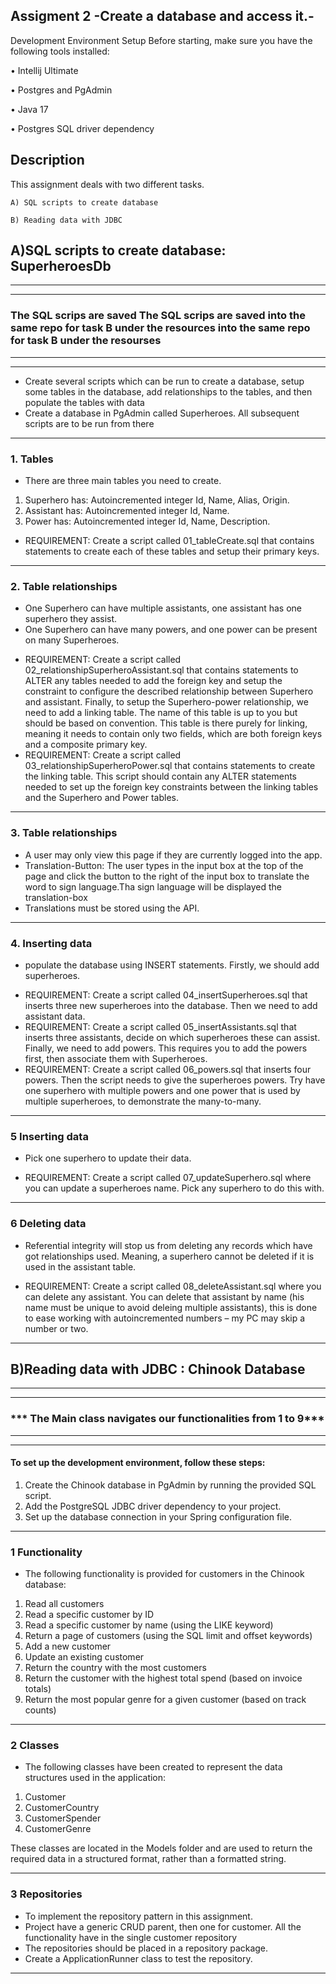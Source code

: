 ## Assigment 2 -Create a database and access it.-

Development Environment Setup
Before starting, make sure you have the following tools installed:



 • Intellij Ultimate

 • Postgres and PgAdmin

 • Java 17

 • Postgres SQL driver dependency

## Description

This assignment deals with two different tasks.
```
A) SQL scripts to create database
  
B) Reading data with JDBC

```

## A)SQL scripts to create database: SuperheroesDb
***
***
###  The SQL scrips are saved The SQL scrips are saved  into the same repo for task B under the resources into the same repo for task B under the resourses
***
***

-  Create several scripts which can be run to create a database, setup some tables in the database, add
   relationships to the tables, and then populate the tables with data
-   Create a database in PgAdmin called Superheroes. All subsequent scripts are to be run from there
***
### 1. Tables
- There are three main tables you need to create.
1. Superhero has: Autoincremented integer Id, Name, Alias, Origin.
2. Assistant has: Autoincremented integer Id, Name.
3. Power has: Autoincremented integer Id, Name, Description.

* REQUIREMENT: Create a script called 01_tableCreate.sql that contains statements to create each of these tables and
setup their primary keys.



***
### 2. Table relationships
- One Superhero can have multiple assistants, one assistant has one superhero they assist.
- One Superhero can have many powers, and one power can be present on many Superheroes.

* REQUIREMENT: Create a script called 02_relationshipSuperheroAssistant.sql that contains statements to ALTER any
  tables needed to add the foreign key and setup the constraint to configure the described relationship between
  Superhero and assistant.
  Finally, to setup the Superhero-power relationship, we need to add a linking table. The name of this table is up to you
  but should be based on convention. This table is there purely for linking, meaning it needs to contain only two fields,
  which are both foreign keys and a composite primary key.
* REQUIREMENT: Create a script called 03_relationshipSuperheroPower.sql that contains statements to create the linking
  table. This script should contain any ALTER statements needed to set up the foreign key constraints between the linking
  tables and the Superhero and Power tables.




***


### 3. Table relationships

- A user may only view this page if they are currently logged into the app. 
- Translation-Button: The user types in the input box at the top of the page and click the button to the right of the input box to translate the word to sign language.Tha sign language will be displayed the translation-box 
- Translations must be stored using the API.

***
### 4.  Inserting data
- populate the database using INSERT statements. Firstly, we should add superheroes.
*  REQUIREMENT: Create a script called 04_insertSuperheroes.sql that inserts three new superheroes into the database.
  Then we need to add assistant data.
*  REQUIREMENT: Create a script called 05_insertAssistants.sql that inserts three assistants, decide on which superheroes
  these can assist.
  Finally, we need to add powers. This requires you to add the powers first, then associate them with Superheroes.
*  REQUIREMENT: Create a script called 06_powers.sql that inserts four powers. Then the script needs to give the
  superheroes powers. Try have one superhero with multiple powers and one power that is used by multiple superheroes,
  to demonstrate the many-to-many.


***
### 5  Inserting data
- Pick one superhero to update their data.

- REQUIREMENT: Create a script called 07_updateSuperhero.sql where you can update a superheroes name. Pick any
superhero to do this with.


***

### 6  Deleting data

- Referential integrity will stop us from deleting any records which have got relationships used. Meaning, a superhero
  cannot be deleted if it is used in the assistant table.
* REQUIREMENT: Create a script called 08_deleteAssistant.sql where you can delete any assistant. You can delete that
  assistant by name (his name must be unique to avoid deleing multiple assistants), this is done to ease working with
  autoincremented numbers – my PC may skip a number or two.

***

## B)Reading data with JDBC : Chinook Database
***
***
### *** The Main class navigates our functionalities from 1 to 9***
***
***

#### To set up the development environment, follow these steps:
1) Create the Chinook database in PgAdmin by running the provided SQL script.
2) Add the PostgreSQL JDBC driver dependency to your project.
3) Set up the database connection in your Spring configuration file.

***
### 1 Functionality
- The following functionality is provided for customers in the Chinook database:
1) Read all customers
2) Read a specific customer by ID
3) Read a specific customer by name (using the LIKE keyword)
4) Return a page of customers (using the SQL limit and offset keywords)
5) Add a new customer
6) Update an existing customer
7) Return the country with the most customers
8) Return the customer with the highest total spend (based on invoice totals) 
9) Return the most popular genre for a given customer (based on track counts)

***
### 2 Classes

- The following classes have been created to represent the data structures used in the application:

1) Customer
2) CustomerCountry
3) CustomerSpender
4) CustomerGenre

These classes are located in the Models folder and are used to return the required data in a structured format, rather than a formatted string.

***
### 3 Repositories

-  To implement the repository pattern in this assignment.
- Project have a generic CRUD parent, then one for customer. All the functionality have in the single customer repository
- The repositories should be placed in a repository package. 
- Create a ApplicationRunner class to test the repository.
***